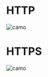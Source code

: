 # HTTP

![camo](http://farm5.static.flickr.com/4116/4857328881_fefb8e2134_z.jpg)

# HTTPS

![camo](https://farm5.static.flickr.com/4116/4857328881_fefb8e2134_z.jpg)
